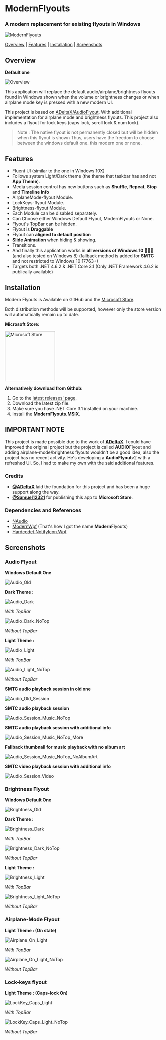 # ModernFlyouts
### A modern replacement for existing flyouts in Windows

![ModernFlyouts](ModernFlyouts/Assets/Images/ModernFlyouts_128.png)

[Overview](#overview) | [Features](#features) | [Installation](#installation) | [Screenshots](#screenshots)

## Overview

**Default one**

![Overview](docs/images/Overview.png)

This application will replace the default audio/airplane/brightness flyouts found in Windows shown when the volume or brightness changes or when airplane mode key is pressed with a new modern UI.

This project is based on [ADeltaX/AudioFlyout](https://github.com/ADeltaX/AudioFlyout). With additional implementation for airplane mode and brightness flyouts. This project also includes a flyout for lock keys (caps lock, scroll lock & num lock).

> Note : The native flyout is not permanently closed but will be hidden when this flyout is shown
> Thus, users have the freedom to choose between the windows default one. this modern one or none.

## Features
- Fluent UI (similar to the one in Windows 10X)
- Follows system Light/Dark theme (the theme that taskbar has and not **App Theme**).
- Media session control has new buttons such as **Shuffle**, **Repeat**, **Stop** and **Timeline Info**
- AirplaneMode-flyout Module.
- LockKeys-flyout Module.
- Brightness-flyout Module.
- Each Module can be disabled separately.
- Can Choose either Windows Default Flyout, ModernFlyouts or None.
- Flyout's TopBar can be hidden.
- Flyout is **Draggable**
- Flyout can **aligned to default position**
- **Slide Animation** when hiding & showing.
- Transitions.
- And finally this application works in **all versions of Windows 10** 🎉🎉🎉 (and also tested on Windows 8) (fallback method is added for **SMTC** and not restricted to Windows 10 17763+)
- Targets both .NET 4.6.2 & .NET Core 3.1 (Only .NET Framework 4.6.2 is publically available)

## Installation
Modern Flyouts is Available on GitHub and the [Microsoft Store](https://www.microsoft.com/store/apps/9MT60QV066RP).

Both distribution methods will be supported, however only the store version will automatically remain up to date.

**Microsoft Store:**

<a href='https://www.microsoft.com/store/apps/9MT60QV066RP?ocid=badge'><img src='https://assets.windowsphone.com/85864462-9c82-451e-9355-a3d5f874397a/English_get-it-from-MS_InvariantCulture_Default.png' alt='Microsoft Store' width='160'/></a>

**Alternatively download from Github:**

1. Go to the [latest releases' page](https://github.com/ShankarBUS/ModernFlyouts/releases/latest).
2. Download the latest zip file.
3. Make sure you have .NET Core 3.1 installed on your machine.
4. Install the **ModernFlyouts.MSIX**.



## IMPORTANT NOTE
This project is made possible due to the work of **[ADeltaX](https://github.com/ADeltaX/)**.
I could have improved the original project but the project is called **AUDIO**Flyout and adding airplane-mode/brightness flyouts wouldn't be a good idea, also the project has no recent activity. He's developing a **AudioFlyout**v2 with a refreshed UI. So, I had to make my own with the said additional features.

### Credits
- **[@ADeltaX](https://github.com/ADeltaX/)** laid the foundation for this project and has been a huge support along the way.
- **[@Samuel12321](https://github.com/Samuel12321/)** for publishing this app to **Microsoft Store**.

### Dependencies and References 
- [NAudio](https://github.com/naudio/NAudio)
- [ModernWpf](https://github.com/Kinnara/ModernWpf) (That's how I got the name **Modern**Flyouts)
- [Hardcodet.NotifyIcon.Wpf](https://github.com/hardcodet/wpf-notifyicon)

## Screenshots

### Audio Flyout

**Windows Default One**

![Audio_Old](docs/images/Audio_Old.png)

**Dark Theme :** 

![Audio_Dark](docs/images/Audio_Dark.png)

_With TopBar_

![Audio_Dark_NoTop](docs/images/Audio_Dark_NoTop.png)

_Without TopBar_

**Light Theme :** 

![Audio_Light](docs/images/Audio_Light.png)

_With TopBar_

![Audio_Light_NoTop](docs/images/Audio_Light_NoTop.png)

_Without TopBar_

**SMTC audio playback session in old one**

![Audio_Old_Session](docs/images/Audio_Old_Session.png)

**SMTC audio playback session**

![Audio_Session_Music_NoTop](docs/images/Audio_Session_Music_NoTop.png)

**SMTC audio playback session with additional info**

![Audio_Session_Music_NoTop_More](docs/images/Audio_Session_Music_NoTop_More.png)

**Fallback thumbnail for music playback with no album art**

![Audio_Session_Music_NoTop_NoAlbumArt](docs/images/Audio_Session_Music_NoTop_NoAlbumArt.png)

**SMTC video playback session with additional info**

![Audio_Session_Video](docs/images/Audio_Session_Video.png)

### Brightness Flyout

**Windows Default One**

![Brightness_Old](docs/images/Brightness_Old.png)

**Dark Theme :** 

![Brightness_Dark](docs/images/Brightness_Dark.png)

_With TopBar_

![Brightness_Dark_NoTop](docs/images/Brightness_Dark_NoTop.png)

_Without TopBar_

**Light Theme :** 

![Brightness_Light](docs/images/Brightness_Light.png)

_With TopBar_

![Brightness_Light_NoTop](docs/images/Brightness_Light_NoTop.png)

_Without TopBar_

### Airplane-Mode Flyout

**Light Theme : (On state)**

![Airplane_On_Light](docs/images/Airplane_On_Light.png)

_With TopBar_

![Airplane_On_Light_NoTop](docs/images/Airplane_On_Light_NoTop.png)

_Without TopBar_

### Lock-keys flyout

**Light Theme : (Caps-lock On)**

![LockKey_Caps_Light](docs/images/LockKey_Caps_Light.png)

_With TopBar_

![LockKey_Caps_Light_NoTop](docs/images/LockKey_Caps_Light_NoTop.png)

_Without TopBar_
